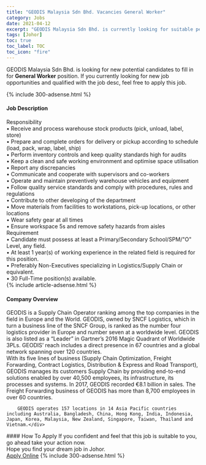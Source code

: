 ```yaml
---
title: "GEODIS Malaysia Sdn Bhd. Vacancies General Worker" 
category: Jobs 
date: 2021-04-12 
excerpt: "GEODIS Malaysia Sdn Bhd. is currently looking for suitable person to fill in the General Worker which based in Johor" 
tags: [Johor] 
toc: true 
toc_label: TOC 
toc_icon: "fire" 
--- 
```


<p>GEODIS Malaysia Sdn Bhd. is looking for new potential candidates to fill in for <b>General Worker</b> position. If you currently looking for new job opportunities and qualified with the job desc, feel free to apply this job.
</p>{% include 300-adsense.html %} 
<div><div><h4>Job Description</h4></div><div><div><span><div><div><div>Responsibility<br>&#8226; Receive and process warehouse stock products (pick, unload, label, store)<br>&#8226; Prepare and complete orders for delivery or pickup according to schedule (load, pack, wrap, label, ship)<br>&#8226; Perform inventory controls and keep quality standards high for audits<br>&#8226; Keep a clean and safe working environment and optimise space utilisation<br>&#8226; Report any discrepancies<br>&#8226; Communicate and cooperate with supervisors and co-workers<br>&#8226; Operate and maintain preventively warehouse vehicles and equipment<br>&#8226; Follow quality service standards and comply with procedures, rules and regulations<br>&#8226; Contribute to other developing of the department<br>&#8226; Move materials from facilities to workstations, pick-up locations, or other locations<br>&#8226; Wear safety gear at all times<br>&#8226; Ensure workspace 5s and remove safety hazards from aisles</div><div>Requirement<br>&#8226; Candidate must possess at least a Primary/Secondary School/SPM/"O" Level, any field.<br>&#8226; At least 1 year(s) of working experience in the related field is required for this position.<br>&#8226; Preferably Non-Executives specializing in Logistics/Supply Chain or equivalent.<br>&#8226; 30 Full-Time position(s) available.</div></div></div></span></div></div></div> 
{% include article-adsense.html %} 
<div><div><h4>Company Overview</h4></div><div><div><span><div><div>
<div>
<div>
			GEODIS is a Supply Chain Operator ranking among the top companies in the field in Europe and the World. GEODIS, owned by SNCF Logistics, which in turn a business line of the SNCF Group, is ranked as the number four logistics provider in Europe and number seven at a worldwide level. GEODIS is also listed as a &#8220;Leader&#8221; in Gartner&#8217;s 2016 Magic Quadrant of Worldwide 3PLs. GEODIS&#8217; reach includes a direct presence in 67 countries and a global network spanning over 120 countries.</div>
<div>
			With its five lines of business (Supply Chain Optimization, Freight Forwarding, Contract Logistics, Distribution &amp; Express and Road Transport), GEODIS manages its customers Supply Chain by providing end-to-end solutions enabled by over 40,500 employees, its infrastructure, its processes and systems. In 2017, GEODIS recorded &#8364;8.1 billion in sales. The Freight Forwarding business of GEODIS has more than 8,700 employees in over 60 countries.</div>
		
		GEODIS operates 157 locations in 14 Asia Pacific countries including Australia, Bangladesh, China, Hong Kong, India, Indonesia, Japan, Korea, Malaysia, New Zealand, Singapore, Taiwan, Thailand and Vietnam.</div>
</div></div></span></div></div></div> 
#### How To Apply 
If you confident and feel that this job is suitable to you, go ahead take your action now. <br/> 
Hope you find your dream job in Johor. <br/> 
<a href="https://www.jobstreet.com.my/en/job/general-worker-4524485?jobId=jobstreet-my-job-4524485&" class="btn btn--info" target="_blank" rel="nofollow noopenner">Apply Online</a> 
{% include 300-adsense.html %} 
